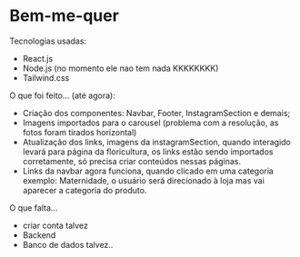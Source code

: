 # Bem-me-quer

Tecnologias usadas:

* React.js
* Node.js (no momento ele nao tem nada KKKKKKKK)
* Tailwind.css


O que foi feito... (até agora):

* Criação dos componentes: Navbar, Footer, InstagramSection e demais;
* Imagens importados para o carousel (problema com a resolução, as fotos foram tirados horizontal)
* Atualização dos links, imagens da instagramSection, quando interagido levará para  página da floricultura, os links estão sendo importados corretamente, só precisa criar conteúdos nessas páginas.
* Links da navbar agora funciona, quando clicado em uma categoria exemplo: Maternidade, o usuário será direcionado à loja mas vai aparecer a categoria do produto.

O que falta...

* criar conta talvez
* Backend
* Banco de dados talvez..



